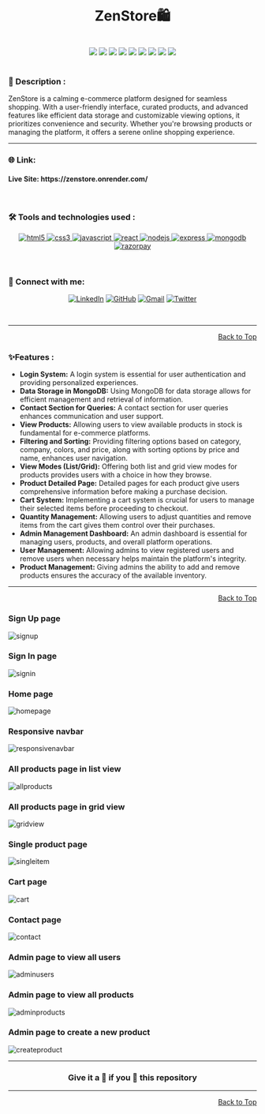 <div id="top">
<h1 align="center">ZenStore🛍️</h1>

<div align="center">
  <br>
  <img src="https://img.shields.io/github/repo-size/Avinash905/ZenStore?style=for-the-badge" />
  <img src="https://img.shields.io/github/issues/Avinash905/ZenStore?style=for-the-badge" />
    <img src="https://img.shields.io/github/issues-closed-raw/Avinash905/ZenStore?style=for-the-badge" />
    <img src="https://img.shields.io/github/last-commit/Avinash905/ZenStore?style=for-the-badge" />
    <img src="https://img.shields.io/github/issues-pr/Avinash905/ZenStore?style=for-the-badge" />
    <img src="https://img.shields.io/github/issues-pr-closed-raw/Avinash905/ZenStore?style=for-the-badge" />
    <img src="https://img.shields.io/github/forks/Avinash905/ZenStore?style=for-the-badge" />
    <img src="https://img.shields.io/github/stars/Avinash905/ZenStore?style=for-the-badge" />
    <img src="https://img.shields.io/github/contributors-anon/Avinash905/ZenStore?style=for-the-badge" />
</div>
<br>

<h3>📝 Description :</h3> 
ZenStore is a calming e-commerce platform designed for seamless shopping. With a user-friendly interface, curated products, and advanced features like efficient data storage and customizable viewing options, it prioritizes convenience and security. Whether you're browsing products or managing the platform, it offers a serene online shopping experience.

<br>

---

### 🌐 Link:

<h4> Live Site: https://zenstore.onrender.com/ </h4>

<br>

### 🛠️ Tools and technologies used :

<div align=center>

<a href="https://www.w3.org/html/" target="_blank" rel="noreferrer"> <img src="https://img.shields.io/badge/HTML5-E34F26?style=for-the-badge&logo=html5&logoColor=white" alt="html5"/> </a>
<a href="https://www.w3schools.com/css/" target="_blank" rel="noreferrer"> <img src="https://img.shields.io/badge/CSS3-1572B6?style=for-the-badge&logo=css3&logoColor=white" alt="css3" /> </a>
<a href="https://developer.mozilla.org/en-US/docs/Web/JavaScript" target="_blank" rel="noreferrer"> <img src="https://img.shields.io/badge/JavaScript-F7DF1E?style=for-the-badge&logo=javascript&logoColor=black" alt="javascript"/> </a>
<a href="https://reactjs.org/" target="_blank" rel="noreferrer"> <img src="https://img.shields.io/badge/React-20232A?style=for-the-badge&logo=react&logoColor=white&color=148dff" alt="react" /> </a>
<a href="https://nodejs.org" target="_blank" rel="noreferrer"> <img src="https://img.shields.io/badge/Node.js-8A2BE2?style=for-the-badge&logo=Node.js&color=b3ffb0" alt="nodejs" /> </a>
<a href="https://expressjs.com" target="_blank" rel="noreferrer"> <img src="https://img.shields.io/badge/Express.js-404D59?style=for-the-badge&color=008712" alt="express"/> </a>
<a href="https://www.mongodb.com/" target="_blank" rel="noreferrer"> <img src="https://img.shields.io/badge/MongoDB-4EA94B?style=for-the-badge&logo=mongodb&logoColor=white" alt="mongodb" /> </a>
<a href="https://razorpay.com/" target="_blank" rel="noreferrer"> <img src="https://img.shields.io/badge/Razorpay-02042B?style=for-the-badge&logo=razorpay&logoColor=3395FF" alt="razorpay" /> </a>

</div>

<br>

### 👋 Connect with me:

<div align=center>

[![LinkedIn](https://img.shields.io/badge/LinkedIn-0A66C2.svg?style=for-the-badge&logo=LinkedIn&logoColor=white)](https://www.linkedin.com/in/dunna-avinash)
[![GitHub](https://img.shields.io/badge/GitHub-100000?style=for-the-badge&logo=github&logoColor=white)](https://github.com/Avinash905)
<a href="mailto:avinash.90527@gmail.com" target="_blank"><img alt="Gmail" src="https://img.shields.io/badge/Gmail-D14836?style=for-the-badge&logo=gmail&logoColor=white" /></a>
[![Twitter](https://img.shields.io/badge/Twitter-1DA1F2?style=for-the-badge&logo=twitter&logoColor=white)](https://twitter.com/avinashdunna)

</div>

<br>

---

<p align="right"><a href="#top">Back to Top</a></p>

### ✨Features :

<ul>
  <li><strong>Login System:</strong> A login system is essential for user authentication and providing personalized experiences.</li>
  <li><strong>Data Storage in MongoDB:</strong> Using MongoDB for data storage allows for efficient management and retrieval of information.</li>
  <li><strong>Contact Section for Queries:</strong> A contact section for user queries enhances communication and user support.</li>
  <li><strong>View Products:</strong> Allowing users to view available products in stock is fundamental for e-commerce platforms.</li>
  <li><strong>Filtering and Sorting:</strong> Providing filtering options based on category, company, colors, and price, along with sorting options by price and name, enhances user navigation.</li>
  <li><strong>View Modes (List/Grid):</strong> Offering both list and grid view modes for products provides users with a choice in how they browse.</li>
  <li><strong>Product Detailed Page:</strong> Detailed pages for each product give users comprehensive information before making a purchase decision.</li>
  <li><strong>Cart System:</strong> Implementing a cart system is crucial for users to manage their selected items before proceeding to checkout.</li>
  <li><strong>Quantity Management:</strong> Allowing users to adjust quantities and remove items from the cart gives them control over their purchases.</li>
  <li><strong>Admin Management Dashboard:</strong> An admin dashboard is essential for managing users, products, and overall platform operations.</li>
  <li><strong>User Management:</strong> Allowing admins to view registered users and remove users when necessary helps maintain the platform's integrity.</li>
  <li><strong>Product Management:</strong> Giving admins the ability to add and remove products ensures the accuracy of the available inventory.</li>
</ul>

<hr/>
<p align="right"><a href="#top">Back to Top</a></p>

### Sign Up page

<img src="./client/src/assets/images/signup.png" alt="signup"/>

### Sign In page

<img src="./client/src/assets/images/signin.png" alt="signin"/>

### Home page

<img src="./client/src/assets/images/fullpic.png" alt="homepage"/>

### Responsive navbar

<img src="./client/src/assets/images/respnavbar.png" alt="responsivenavbar"/>

### All products page in list view

<img src="./client/src/assets/images/allprod.png" alt="allproducts"/>

### All products page in grid view

<img src="./client/src/assets/images/gridview.png" alt="gridview"/>

### Single product page

<img src="./client/src/assets/images/singleitem.png" alt="singleitem"/>

### Cart page

<img src="./client/src/assets/images/cart.png" alt="cart"/>

### Contact page

<img src="./client/src/assets/images/contact.png" alt="contact"/>

### Admin page to view all users

<img src="./client/src/assets/images/users.png" alt="adminusers"/>

### Admin page to view all products

<img src="./client/src/assets/images/items.png" alt="adminproducts"/>

### Admin page to create a new product

<img src="./client/src/assets/images/newitem.png" alt="createproduct"/>

<br/>

---

<h3 align="center"> Give it a 🌟 if you 🧡 this repository </h3>

---

<p align="right"><a href="#top">Back to Top</a></p>

</div>
